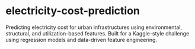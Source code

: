 # electricity-cost-prediction
Predicting electricity cost for urban infrastructures using environmental, structural, and utilization-based features. Built for a Kaggle-style challenge using regression models and data-driven feature engineering.
